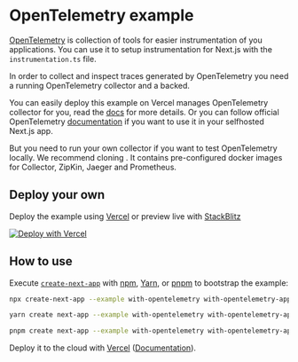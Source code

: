 # OpenTelemetry example

[OpenTelemetry](https://opentelemetry.io/) is collection of tools for easier instrumentation of you applications.
You can use it to setup instrumentation for Next.js with the `instrumentation.ts` file.

In order to collect and inspect traces generated by OpenTelemetry you need a running OpenTelemetry collector and a backed.

You can easily deploy this example on Vercel manages OpenTelemetry collector for you, read the [docs](https://vercel.com/docs/concepts/observability/otel-overview/quickstart) for more details. Or you can follow official OpenTelemetry [documentation](https://opentelemetry.io/docs/collector/getting-started/) if you want to use it in your selfhosted Next.js app.

But you need to run your own collector if you want to test OpenTelemetry locally. We recommend cloning [](https://github.com/vercel/opentelemetry-collector-dev-setup). It contains pre-configured docker images for Collector, ZipKin, Jaeger and Prometheus.

## Deploy your own

Deploy the example using [Vercel](https://vercel.com?utm_source=github&utm_medium=readme&utm_campaign=next-example) or preview live with [StackBlitz](https://stackblitz.com/github/vercel/next.js/tree/canary/examples/data-fetch)

[![Deploy with Vercel](https://vercel.com/button)](https://vercel.com/new/git/external?repository-url=https://github.com/vercel/next.js/tree/canary/examples/with-opentelemetry&project-name=with-opentelemetry&repository-name=with-opentelemetry)

## How to use

Execute [`create-next-app`](https://github.com/vercel/next.js/tree/canary/packages/create-next-app) with [npm](https://docs.npmjs.com/cli/init), [Yarn](https://yarnpkg.com/lang/en/docs/cli/create/), or [pnpm](https://pnpm.io) to bootstrap the example:

```bash
npx create-next-app --example with-opentelemetry with-opentelemetry-app
```

```bash
yarn create next-app --example with-opentelemetry with-opentelemetry-app
```

```bash
pnpm create next-app --example with-opentelemetry with-opentelemetry-app
```

Deploy it to the cloud with [Vercel](https://vercel.com/new?utm_source=github&utm_medium=readme&utm_campaign=next-example) ([Documentation](https://nextjs.org/docs/deployment)).
